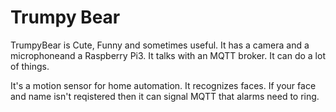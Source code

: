 # Trumpy Bear
TrumpyBear is Cute, Funny and sometimes useful. It has a camera and a microphoneand a Raspberry Pi3. It talks with an MQTT broker. It can do a lot of things.

It's a motion sensor for home automation. It recognizes faces. If your face and name isn't reqistered then it can signal MQTT that alarms need to ring. 
